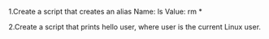 1.Create a script that creates an alias
Name: ls
Value: rm *

2.Create a script that prints hello user, where user is the current Linux user.
